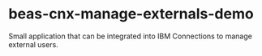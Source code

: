# beas-cnx-manage-externals-demo
Small application that can be integrated into IBM Connections to manage external users.
